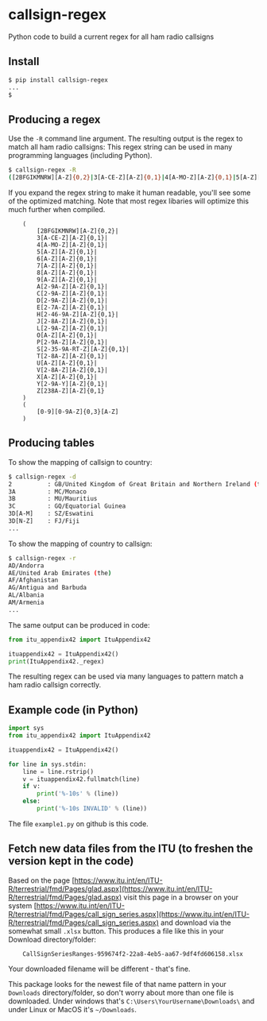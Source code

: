 # callsign-regex
Python code to build a current regex for all ham radio callsigns

## Install

```bash
$ pip install callsign-regex
...
$
```

## Producing a regex

Use the `-R` command line argument. The resulting output is the regex to match all ham radio callsigns: This regex string can be used in many programming languages (including Python).

```bash
$ callsign-regex -R
([2BFGIKMNRW][A-Z]{0,2}|3[A-CE-Z][A-Z]{0,1}|4[A-MO-Z][A-Z]{0,1}|5[A-Z][A-Z]{0,1}|6[A-Z][A-Z]{0,1}|7[A-Z][A-Z]{0,1}|8[A-Z][A-Z]{0,1}|9[A-Z][A-Z]{0,1}|A[2-9A-Z][A-Z]{0,1}|C[2-9A-Z][A-Z]{0,1}|D[2-9A-Z][A-Z]{0,1}|E[2-7A-Z][A-Z]{0,1}|H[2-46-9A-Z][A-Z]{0,1}|J[2-8A-Z][A-Z]{0,1}|L[2-9A-Z][A-Z]{0,1}|O[A-Z][A-Z]{0,1}|P[2-9A-Z][A-Z]{0,1}|S[2-35-9A-RT-Z][A-Z]{0,1}|T[2-8A-Z][A-Z]{0,1}|U[A-Z][A-Z]{0,1}|V[2-8A-Z][A-Z]{0,1}|X[A-Z][A-Z]{0,1}|Y[2-9A-Y][A-Z]{0,1}|Z[238A-Z][A-Z]{0,1})([0-9][0-9A-Z]{0,3}[A-Z])
```

If you expand the regex string to make it human readable, you'll see some of the optimized matching. Note that most regex libaries will optimize this much further when compiled.

```
	(
		[2BFGIKMNRW][A-Z]{0,2}|
		3[A-CE-Z][A-Z]{0,1}|
		4[A-MO-Z][A-Z]{0,1}|
		5[A-Z][A-Z]{0,1}|
		6[A-Z][A-Z]{0,1}|
		7[A-Z][A-Z]{0,1}|
		8[A-Z][A-Z]{0,1}|
		9[A-Z][A-Z]{0,1}|
		A[2-9A-Z][A-Z]{0,1}|
		C[2-9A-Z][A-Z]{0,1}|
		D[2-9A-Z][A-Z]{0,1}|
		E[2-7A-Z][A-Z]{0,1}|
		H[2-46-9A-Z][A-Z]{0,1}|
		J[2-8A-Z][A-Z]{0,1}|
		L[2-9A-Z][A-Z]{0,1}|
		O[A-Z][A-Z]{0,1}|
		P[2-9A-Z][A-Z]{0,1}|
		S[2-35-9A-RT-Z][A-Z]{0,1}|
		T[2-8A-Z][A-Z]{0,1}|
		U[A-Z][A-Z]{0,1}|
		V[2-8A-Z][A-Z]{0,1}|
		X[A-Z][A-Z]{0,1}|
		Y[2-9A-Y][A-Z]{0,1}|
		Z[238A-Z][A-Z]{0,1}
	)
	(
		[0-9][0-9A-Z]{0,3}[A-Z]
	)
```

## Producing tables

To show the mapping of callsign to country:

```bash
$ callsign-regex -d
2          : GB/United Kingdom of Great Britain and Northern Ireland (the)
3A         : MC/Monaco
3B         : MU/Mauritius
3C         : GQ/Equatorial Guinea
3D[A-M]    : SZ/Eswatini
3D[N-Z]    : FJ/Fiji
...

```

To show the mapping of country to callsign:

```bash
$ callsign-regex -r
AD/Andorra                                                             : C3
AE/United Arab Emirates (the)                                          : A6
AF/Afghanistan                                                         : T6,YA
AG/Antigua and Barbuda                                                 : V2
AL/Albania                                                             : ZA
AM/Armenia                                                             : EK
...
```

The same output can be produced in code:
```python
from itu_appendix42 import ItuAppendix42

ituappendix42 = ItuAppendix42()
print(ItuAppendix42._regex)
```

The resulting regex can be used via many languages to pattern match a ham radio callsign correctly.

## Example code (in Python)

```python
import sys
from itu_appendix42 import ItuAppendix42

ituappendix42 = ItuAppendix42()

for line in sys.stdin:
    line = line.rstrip()
    v = ituappendix42.fullmatch(line)
    if v:
        print('%-10s' % (line))
    else:
        print('%-10s INVALID' % (line))
```

The file `example1.py` on github is this code.

## Fetch new data files from the ITU (to freshen the version kept in the code)

Based on the page 
[https://www.itu.int/en/ITU-R/terrestrial/fmd/Pages/glad.aspx](https://www.itu.int/en/ITU-R/terrestrial/fmd/Pages/glad.aspx)
visit this page in a browser on your system
[https://www.itu.int/en/ITU-R/terrestrial/fmd/Pages/call_sign_series.aspx](https://www.itu.int/en/ITU-R/terrestrial/fmd/Pages/call_sign_series.aspx)
and download via the somewhat small `.xlsx` button. This produces a file like this in your Download directory/folder:
```
    CallSignSeriesRanges-959674f2-22a8-4eb5-aa67-9df4fd606158.xlsx
```
Your downloaded filename will be different - that's fine.

This package looks for the newest file of that name pattern in your `Downloads` directory/folder, so don't worry about more than one file is downloaded.
Under windows that's `C:\Users\YourUsername\Downloads\` and under Linux or MacOS it's `~/Downloads`.

